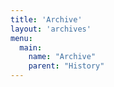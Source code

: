 ```yaml
---
title: 'Archive'
layout: 'archives'
menu:
  main:
    name: "Archive"
    parent: "History"
---
```


